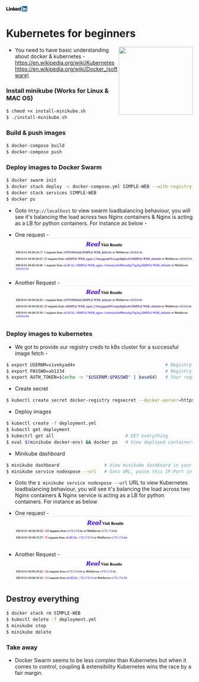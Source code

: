 [![LinkedIn](https://github.com/vivekyad4v/public-images/raw/master/generic/LinkedIn-vivekyad4v.png)](https://www.linkedin.com/in/vivekyad4v/)

# Kubernetes for beginners

<a href="https://github.com/vivekyad4v?tab=followers"><img align="right" width="200" height="183" src="https://s3.amazonaws.com/github/ribbons/forkme_left_green_007200.png" /></a>

- You need to have basic understanding about docker & kubernetes -
https://en.wikipedia.org/wiki/Kubernetes  
https://en.wikipedia.org/wiki/Docker_(software)

### Install minikube (Works for Linux & MAC OS) 

```sh
$ chmod +x install-minikube.sh
$ ./install-minikube.sh
```

### Build & push images 

```sh
$ docker-compose build
$ docker-compose push
```

### Deploy images to Docker Swarm 

```sh
$ docker swarm init
$ docker stack deploy -c docker-compose.yml SIMPLE-WEB --with-registry-auth
$ docker stack services SIMPLE-WEB
$ docker ps 
```

- Goto `http://localhost` to view swarm loadbalancing behaviour, you will see it's balancing the load across two Nginx containers & Nginx is acting as a LB for python containers. For instance as below -

- One request -
![vivekyad4v-docker-swarm-lb-1](https://github.com/vivekyad4v/public-images/raw/master/kubernetes/docker-swarm-lb-1.png)

- Another Request - 
![vivekyad4v-docker-swarm-lb-2](https://github.com/vivekyad4v/public-images/raw/master/kubernetes/docker-swarm-lb-2.png)

### Deploy images to kubernetes 

- We got to provide our registry creds to k8s cluster for a successful image fetch - 

```sh
$ export USERNM=vivekyad4v                                  # Registry username
$ export PASSWD=ab1234                                      # Registry passowrd
$ export AUTH_TOKEN=$(echo -n "$USERNM:$PASSWD" | base64)   # Your registry auth token
```

- Create secret 

```sh
$ kubectl create secret docker-registry regsecret --docker-server=https://index.docker.io/v1/ --docker-username=$USERNM --docker-password=$PASSWD --docker-email=vivekyad4v@gmail.com
```

- Deploy images 

```sh
$ kubectl create -f deployment.yml
$ kubectl get deployment                     
$ kubectrl get all                           # GET everything
$ eval $(minikube docker-env) && docker ps   # View deployed containers
```

- Minikube dashboard 

```sh
$ minikube dashboard                 # View minikube dashboard in your browser
$ minikube service nodexpose --url   # Goto URL, paste this IP:Port in your browser 
```

- Goto the `$ minikube service nodexpose --url` URL to view Kubernetes loadbalancing behaviour, you will see it's balancing the load across two Nginx containers & Nginx service is acting as a LB for python containers. For instance as below

- One request -
![vivekyad4v-kubernetes-lb-1](https://github.com/vivekyad4v/public-images/raw/master/kubernetes/kubernetes-lb-1.png)

- Another Request - 
![vivekyad4v-kubernetes-lb-1](https://github.com/vivekyad4v/public-images/raw/master/kubernetes/kubernetes-lb-2.png)

## Destroy everything 

```sh
$ docker stack rm SIMPLE-WEB
$ kubectl delete -f deployment.yml
$ minikube stop
$ minikube delete
```

### Take away 

- Docker Swarm seems to be less complex than Kubernetes but when it comes to control, coupling & extensibility Kubernetes wins the race by a fair margin.


